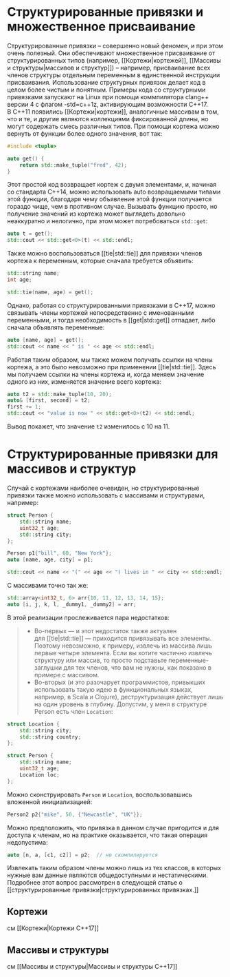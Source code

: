 # Структурированные привязки и множественное присваивание #
Структурированные привязки – совершенно новый феномен, и при этом очень полезный. Они обеспечивают множественное присваивание от структурированных типов (например, [[Кортежи|кортежей]], [[Массивы и структуры|массивов и структур]]) – например, присваивание всех членов структуры отдельным переменным в единственной инструкции присваивания. Использование структурных привязок делает код в целом более чистым и понятным. Примеры кода со структурными привязками запускают на Linux при помощи коммпилятора clang++ версии 4 с флагом -std=c++1z, активирующим возможности C++17.  
В C++11 появились [[Кортежи|кортежи]], аналогичные массивам в том, что и те, и другие являются коллекциями фиксированной длины, но могут содержать смесь различных типов. При помощи кортежа можно вернуть от функции более одного значения, вот так:
```c++
#include <tuple> 

auto get() {	
	return std::make_tuple("fred", 42);
}
```
Этот простой код возвращает кортеж с двумя элементами, и, начиная со стандарта C++14, можно использовать auto возвращаемыми типами этой функции, благодаря чему объявление этой функции получается гораздо чище, чем в противном случае. Вызывать функцию просто, но получение значений из кортежа может выглядеть довольно неаккуратно и нелогично, при этом может потребоваться `std::get`:
```c++
auto t = get();
std::cout << std::get<0>(t) << std::endl;
```
Также можно воспользоваться [[tie|std::tie]] для привязки членов кортежа к переменным, которые сначала требуется объявить:
```c++
std::string name;
int age; 

std::tie(name, age) = get();
```
Однако, работая со структурированными привязками в C++17, можно связывать члены кортежей непосредственно с именованными переменными, и тогда необходимость в [[get|std::get]] отпадает, либо сначала объявлять переменные:
```c++
auto [name, age] = get();
std::cout << name << " is " << age << std::endl;
```
Работая таким образом, мы также можем получать ссылки на члены кортежа, а это было невозможно при применении [[tie|std::tie]]. Здесь мы получаем ссылки на члены кортежа и, когда меняем значение одного из них, изменяется значение всего кортежа:
```c++
auto t2 = std::make_tuple(10, 20);
auto& [first, second] = t2;
first += 1;
std::cout << "value is now " << std::get<0>(t2) << std::endl;
```
Вывод покажет, что значение `t2` изменилось с 10 на 11.

# Структурированные привязки для массивов и структур #

Случай с кортежами наиболее очевиден, но структурированные привязки также можно использовать с массивами и структурами, например:
```c++
struct Person {	
	std::string name;	
	uint32_t age;	
	std::string city;
}; 

Person p1{"bill", 60, "New York"};
auto [name, age, city] = p1;

std::cout << name << "(" << age << ") lives in " << city << std::endl;
```
С массивами точно так же:
```c++
std::array<int32_t, 6> arr{10, 11, 12, 13, 14, 15};
auto [i, j, k, l, _dummy1, _dummy2] = arr;
```
В этой реализации прослеживается пара недостатков:  
> - Во-первых — и этот недостаток также актуален для [[tie|std::tie]] — приходится привязывать все элементы. Поэтому невозможно, к примеру, извлечь из массива лишь первые четыре элемента. Если вы хотите частично извлечь cтруктуру или массив, то просто подставьте переменные-заглушки для тех членов, что вам не нужны, как показано в примере с массивом.  
> - Во-вторых (и это разочарует программистов, привыкших использовать такую идею в функциональных языках, например, в Scala и Clojure), деструктуризация действует лишь на один уровень в глубину. Допустим, у меня в структуре Person есть член `Location`:
```c++
struct Location {	
	std::string city;	
	std::string country;
}; 

struct Person {	
	std::string name;	
	uint32_t age;	
	Location loc;
};
```
  Можно сконструировать `Person` и `Location`, воспользовавшись вложенной инициализацией:
```c++
Person2 p2{"mike", 50, {"Newcastle", "UK"}};
```
Можно предположить, что привязка в данном случае пригодится и для доступа к членам, но на практике оказывается, что такая операция недопустима:
```c++
auto [n, a, [c1, c2]] = p2;  // не скомпилируется
```
Извлекать таким образом члены можно лишь из тех классов, в которых нужные вам данные являются общедоступными и нестатическими. Подробнее этот вопрос рассмотрен в следующей статье о [[структурированные привязки|структурированных привязках.]]















## Кортежи
см [[Кортежи|Кортежи C++17]]

## Массивы и структуры
см [[Массивы и структуры|Массивы и структуры C++17]]